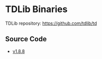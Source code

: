 # TDLib Binaries

TDLib repository: https://github.com/tdlib/td


## Source Code
- [v1.8.8](https://github.com/xyunsh/td/tree/v1.8.8)
